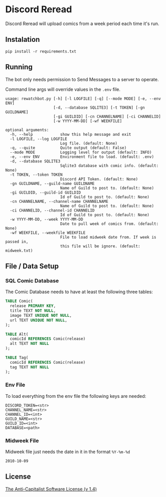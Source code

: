# Discord Reread
Discord Reread will upload comics from a week period each time it's run.

## Instalation
```
pip install -r requirements.txt
```

## Running
The bot only needs permission to Send Messages to a server to operate.

Command line args will override values in the `.env` file.

```shell
usage: rewatchbot.py [-h] [-l LOGFILE] [-q] [--mode MODE] [-e, --env ENV]
                     [-d, --database SQLITE3] [-t TOKEN] [-gn GUILDNAME]
                     [-gi GUILDID] [-cn CHANNELNAME] [-ci CHANNELID]
                     [-w YYYY-MM-DD] [-wf WEEKFILE]

optional arguments:
  -h, --help            show this help message and exit
  -l LOGFILE, --log LOGFILE
                        Log file. (default: None)
  -q, --quite           Quite output (default: False)
  --mode MODE           Logging level for output (default: INFO)
  -e, --env ENV         Environment file to load. (default: .env)
  -d, --database SQLITE3
                        Sqlite3 database with comic info. (default: None)
  -t TOKEN, --token TOKEN
                        Discord API Token. (default: None)
  -gn GUILDNAME, --guild-name GUILDNAME
                        Name of Guild to post to. (default: None)
  -gi GUILDID, --guild-id GUILDID
                        Id of Guild to post to. (default: None)
  -cn CHANNELNAME, --channel-name CHANNELNAME
                        Name of Guild to post to. (default: None)
  -ci CHANNELID, --channel-id CHANNELID
                        Id of Guild to post to. (default: None)
  -w YYYY-MM-DD, --week YYYY-MM-DD
                        Date to pull week of comics from. (default: None)
  -wf WEEKFILE, --weekfile WEEKFILE
                        File to load midweek date from. If week is passed in,
                        this file will be ignore. (default: midweek.txt)
```

## File / Data Setup
### SQL Comic Database
The Comic Database needs to have at least the following three tables:
```SQL
TABLE Comic(
  release PRIMARY KEY,
  title TEXT NOT NULL,
  image TEXT UNIQUE NOT NULL,
  url TEXT UNIQUE NOT NULL,
);

TABLE Alt(
  comicId REFERENCES Comic(release)
  alt TEXT NOT NULL
);

TABLE Tag(
  comicId REFERENCES Comic(release)
  tag TEXT NOT NULL
);
```

### Env File
To load everything from the env file the following keys are needed:
```
DISCORD_TOKEN=<str>
CHANNEL_NAME=<str>
CHANNEL_ID=<int>
GUILD_NAME=<str>
GUILD_ID=<int>
DATABASE=<path>
```

### Midweek File
Midweek file just needs the date in it in the format `%Y-%m-%d`
```
2010-10-09
```

## License
[The Anti-Capitalist Software License (v 1.4)](https://anticapitalist.software)
